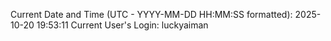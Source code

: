 Current Date and Time (UTC - YYYY-MM-DD HH:MM:SS formatted): 2025-10-20 19:53:11
Current User's Login: luckyaiman
